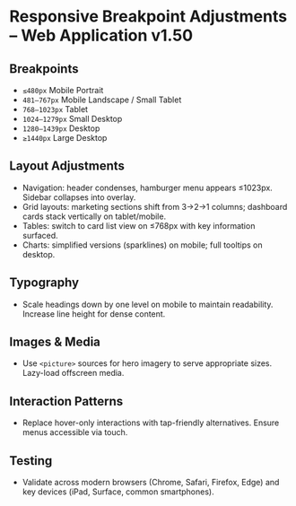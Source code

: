 # Responsive Breakpoint Adjustments – Web Application v1.50

## Breakpoints
- `≤480px` Mobile Portrait
- `481–767px` Mobile Landscape / Small Tablet
- `768–1023px` Tablet
- `1024–1279px` Small Desktop
- `1280–1439px` Desktop
- `≥1440px` Large Desktop

## Layout Adjustments
- Navigation: header condenses, hamburger menu appears ≤1023px. Sidebar collapses into overlay.
- Grid layouts: marketing sections shift from 3→2→1 columns; dashboard cards stack vertically on tablet/mobile.
- Tables: switch to card list view on ≤768px with key information surfaced.
- Charts: simplified versions (sparklines) on mobile; full tooltips on desktop.

## Typography
- Scale headings down by one level on mobile to maintain readability. Increase line height for dense content.

## Images & Media
- Use `<picture>` sources for hero imagery to serve appropriate sizes. Lazy-load offscreen media.

## Interaction Patterns
- Replace hover-only interactions with tap-friendly alternatives. Ensure menus accessible via touch.

## Testing
- Validate across modern browsers (Chrome, Safari, Firefox, Edge) and key devices (iPad, Surface, common smartphones).
